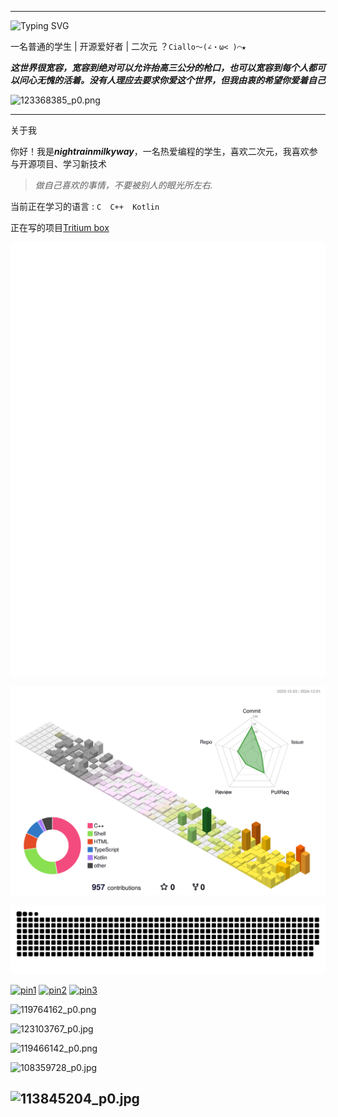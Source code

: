 
---
![Typing SVG](https://readme-typing-svg.demolab.com?font=Fira+Code&size=35&pause=1000&color=FCBFC7&center=%E5%81%87&vCenter=%E5%81%87&repeat=%E7%9C%9F&random=%E5%81%87&width=435&lines=NightRainMilkyWay)

一名普通的学生 | 开源爱好者 | 二次元 ？`Ciallo～(∠・ω< )⌒★`

***这世界很宽容，宽容到绝对可以允许抬高三公分的枪口，也可以宽容到每个人都可以问心无愧的活着。没有人理应去要求你爱这个世界，但我由衷的希望你爱着自己***

![123368385_p0.png](https://img.nightrainmilkyway.cn/img/123368385_p0.png)

---

关于我

你好！我是***nightrainmilkyway***，一名热爱编程的学生，喜欢二次元，我喜欢参与开源项目、学习新技术

> *做自己喜欢的事情，不要被别人的眼光所左右.*

当前正在学习的语言 : `C  C++  Kotlin `

正在写的项目[Tritium box ](https://github.com/TimeBreeze/Tritium_box)

![Metrics](/github-metrics.svg)


![](./profile-3d-contrib/profile-season-animate.svg)

<picture>
  <source media="(prefers-color-scheme: dark)" srcset="https://raw.githubusercontent.com/NightRainMilkyWay/NightRainMilkyWay/output/github-contribution-grid-snake-dark.svg">
  <source media="(prefers-color-scheme: light)" srcset="https://raw.githubusercontent.com/NightRainMilkyWay/NightRainMilkyWay/output/github-contribution-grid-snake.svg">
  <img alt="github contribution grid snake animation" src="https://raw.githubusercontent.com/NightRainMilkyWay/NightRainMilkyWay/output/github-contribution-grid-snake.svg">
</picture>


 [![pin1     ][pin1-badge     ]][pin1-profile     ]
 [![pin2     ][pin2-badge     ]][pin2-profile     ]
 [![pin3     ][pin3-badge     ]][pin3-profile     ]


 <!-- project status banner -->
[pin1-badge     ]: https://bemly.vercel.app/api/pin/?description_lines_count=3&username=TimeBreeze&repo=Tritium&theme=default#gh-light-mode-only

[pin2-badge     ]: https://bemly.vercel.app/api/pin/?description_lines_count=3&username=TimeBreeze&repo=Tritium_box&theme=default#gh-light-mode-only

[pin3-badge     ]: https://bemly.vercel.app/api/pin/?description_lines_count=3&username=TimeBreeze&repo=Tritium_docs&theme=default#gh-light-mode-only

<!-- project link banner -->
[pin1-profile     ]: https://github.com/TimeBreeze/Tritium#gh-light-mode-only

[pin2-profile     ]: https://github.com/TimeBreeze/Tritium_box#gh-light-mode-only

[pin3-profile     ]: https://github.com/TimeBreeze/Tritium_docs#gh-light-mode-only

![119764162_p0.png](https://img.nightrainmilkyway.cn/img/119764162_p0.png)

![123103767_p0.jpg](https://img.nightrainmilkyway.cn/img/123103767_p0.jpg)

![119466142_p0.png](https://img.nightrainmilkyway.cn/img/119466142_p0.png)

![108359728_p0.jpg](https://img.nightrainmilkyway.cn/img/108359728_p0.jpg)

![113845204_p0.jpg](https://img.nightrainmilkyway.cn/img/113845204_p0.jpg)
---

<!---
NightRainMilkyWay/NightRainMilkyWay is a ✨ special ✨ repository because its `README.md` (this file) appears on your GitHub profile.
You can click the Preview link to take a look at your changes.
--->
